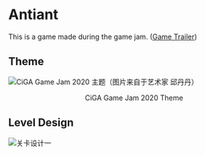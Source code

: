 # Antiant
This is a game made during the game jam. ([Game Trailer](https://www.bilibili.com/video/BV1Zt4y1U7sY?spm_id_from=333.999.0.0))  
## Theme
![CiGA Game Jam 2020 主题（图片来自于艺术家 邱丹丹）](https://user-images.githubusercontent.com/58096097/143988969-23068853-b9f4-4567-a33b-db1a50a09da5.jpg)
<div align='center'>CiGA Game Jam 2020 Theme</div>  

## Level Design
![关卡设计一](https://user-images.githubusercontent.com/58096097/143990512-3d06112f-6b68-4c9a-a708-6f9a52f1d256.png)
